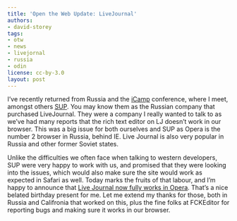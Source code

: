 ```yaml
---
title: 'Open the Web Update: LiveJournal'
authors:
- david-storey
tags:
- otw
- news
- livejornal
- russia
- odin
license: cc-by-3.0
layout: post
---
```


<p>I’ve recently returned from Russia and the <a href="http://icamp.ru/home.php">iCamp</a> conference, where I meet, amongst others <a href="http://www.sup.com/en/">SUP</a>.  You may know them as the Russian company that purchased LiveJournal.  They were a company I really wanted to talk to as we’ve had many reports that the rich text editor on LJ doesn’t work in our browser.  This was a big issue for both ourselves and SUP as Opera is the number 2 browser in Russia, behind IE.  Live Journal is also very popular in Russia and other former Soviet states.</p>

<p>Unlike the difficulties we often face when talking to western developers, SUP were very happy to work with us, and promised that they were looking into the issues, which would also make sure the site would work as expected in Safari as well.  Today marks the fruits of that labour, and I’m happy to announce that <a href="http://news.livejournal.com/109854.html">Live Journal now fully works in Opera</a>.  That’s a nice belated birthday present for me.  Let me extend my thanks for those, both in Russia and Califronia that worked on this, plus the fine folks at FCKEditor for reporting bugs and making sure it works in our browser.</p>
